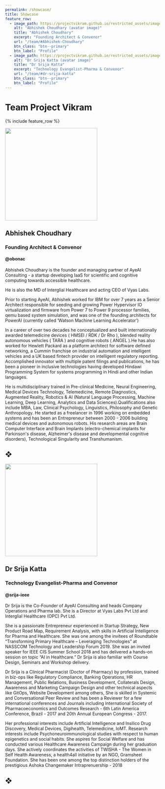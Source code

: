 ```yaml
---
permalink: /showcase/
title: Showcase
feature_row:
  - image_path: https://projectvikram.github.io/restricted_assets/images/ac_photo.jpg
    alt: "Abhishek Choudhary (avatar image)"
    title: "Abhishek Choudhary"
    excerpt: "Founding Architect & Convenor"
    url: "/team/#Abhishek-Choudhary"
    btn_class: "btn--primary"
    btn_label: "Profile"
  - image_path: https://projectvikram.github.io/restricted_assets/images/dr_srija.jpg
    alt: "Dr Srija Katta (avatar image)"
    title: "Dr Srija Katta"
    excerpt: "Technology Evangelist-Pharma & Convenor"
    url: "/team/#dr-srija-katta"
    btn_class: "btn--primary"
    btn_label: "Profile"
---
```


# Team Project Vikram

{% include feature_row %}

<img src="https://projectvikram.github.io/restricted_assets/images/ac_photo.jpg" alttext="Abhishek Choudhary (avatar image)" width="300" height="300">

## Abhishek Choudhary
### Founding Architect & Convenor
#### @obonac

Abhishek Choudhary is the founder and managing partner of AyeAI Consulting - a startup developing IaaS for scientific and cognitive computing towards accessible healthcare. 

He is also the MD of Interglial Healthcare and acting CEO of Vyas Labs.

Prior to starting AyeAI, Abhishek worked for IBM for over 7 years as a Senior Architect responsible for seeding and growing Power Hypervisor IO virtualization and firmware from Power 7 to Power 9 processor families, qemu based system simulation, and was one of the founding architects for PowerAI (currently called ‘Watson Machine Learning Accelerator’)

In a career of over two decades he conceptualized and built internationally awarded telemedicine devices ( HMSEI / RDK / Dr Rho ), blended reality autonomous vehicles ( TARA ) and cognitive robots ( ANGEL ).He has also worked for Hewlett Packard as a platform architect for software defined networking, a Cummin franchise on industrial automation and intelligent vehicles and a UK based fintech provider on intelligent regulatory reporting. Accomplished innovator with multiple patent filings and publications, he has been a pioneer in inclusive technologies having developed Hindawi Programming System for systems programming in Hindi and other Indian languages.

He is multidisciplinary trained in Pre-clinical Medicine, Neural Engineering, Medical Devices Technology, Telemedicine, Remote Diagnostics, Augmented Reality, Robotics & AI (Natural Language Processing, Machine Learning, Deep Learning, Analytics and Data Sciences).Qualifications also include MBA, Law, Clinical Psychology, Linguistics, Philosophy and Genetic Anthropology. He started as a freelancer in 1996 working on embedded systems and has been an Entrepreneur between 2000 - 2006 building medical devices and autonomous robots. His research areas are Brain Computer Interface and Brain Implants (electro-chemical implants for Parkinson's disease, Alzheimer's disease and developmental cognitive disorders), Technological Singularity and Transhumanism.

## &#10070;

<img src="https://projectvikram.github.io/restricted_assets/images/dr_srija.jpg" alttext="Dr Srija Katta (avatar image)" width="300" height="300">

## Dr Srija Katta 
### Technology Evangelist-Pharma and Convenor
#### @srija-ieee

Dr Srija is the Co-Founder of AyeAI Consulting and heads Company Operations and Pharma lab. She is a Director at Vyas Labs Pvt Ltd and Interglial Healthcare (OPC) Pvt Ltd. 

She is a passionate Entrepreneur experienced in Startup Strategy, New Product Road Map, Requirement Analysis, with skills in Artificial Intelligence for Pharma and Healthcare. She was one among the invitees of Roundtable “Transforming Primary Healthcare – Leveraging Technologies” at NASSCOM Technology and Leadership Forum 2019. She was an invited speaker for IEEE CIS Summer School 2018 and has delivered a hands-on session on topic “AI in Healthcare.” Dr Srija is also familiar with Course Design, Seminars and Workshop delivery. 

Dr Srija is a Clinical Pharmacist (Doctor of Pharmacy) by profession, trained in biz-ops like Regulatory Compliance, Banking Operations, HR Management, Public Relations, Business Development, Collaterals Design, Awareness and Marketing Campaign Design and other technical aspects like GitOps, Website Development among others, She is skilled in Systemic and Conversational Peer Review and has been a Reviewer for a few international conferences and Journals including International Society of Pharmacoeconomics and Outcomes Research - 6th Latin America Conference, Brazil - 2017 and 20th Annual European Congress - 2017.

Her professional interests include Artificial Intelligence and Insilico Drug Discovery, Medical Devices, Digihealth, Telemedicine, IoMT. Research interests include Psychoneuroimmunological studies with respect to human epigenetics and social habits. She aspires for Social Welfare and has conducted various Healthcare Awareness Campaign during her graduation days. She actively coordinates the activities of TWISHA - The Women in Self Health Awareness, a health4all initiative by an NGO, Gramsheel Foundation. She has been one among the top distinction holders of the prestigious Ashoka Changemaker Intraprenuership - 2018

## &#10070;
